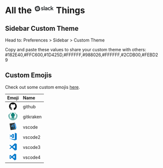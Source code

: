 # All the <a href="https://slack.com/"><img src="docs/slack-logo.png"  height="30"></a> Things

<!-- Image from: https://www.groovypost.com/wp-content/uploads/2018/06/slack-logo-feature-1000x450.png -->

## Sidebar Custom Theme

Head to: Preferences > Sidebar > Custom Theme

Copy and paste these values to share your custom theme with others:
#182E40,#FFC600,#1D425D,#FFFFFF,#988026,#FFFFFF,#2CDB00,#FEBD29

## Custom Emojis

Check out some custom emojis [here](https://github.com/nicksocha/slack/tree/master/docs/custom-emojis).

|                                                                              Emoji                                                                               | Name      |
| :--------------------------------------------------------------------------------------------------------------------------------------------------------------: | :-------- |
|    <a href="https://github.com/nicksocha/slack/blob/master/docs/custom-emojis/github.png?raw=true"><img src="docs/custom-emojis/github.png"  height="25"></a>    | github    |
| <a href="https://github.com/nicksocha/slack/blob/master/docs/custom-emojis/gitkraken.png?raw=true"><img src="docs/custom-emojis/gitkraken.png"  height="25"></a> | gitkraken |
|    <a href="https://github.com/nicksocha/slack/blob/master/docs/custom-emojis/vscode.png?raw=true"><img src="docs/custom-emojis/vscode.png"  height="25"></a>    | vscode    |
|   <a href="https://github.com/nicksocha/slack/blob/master/docs/custom-emojis/vscode2.png?raw=true"><img src="docs/custom-emojis/vscode2.png"  height="25"></a>   | vscode2   |
|   <a href="https://github.com/nicksocha/slack/blob/master/docs/custom-emojis/vscode3.png?raw=true"><img src="docs/custom-emojis/vscode3.png"  height="25"></a>   | vscode3   |
|   <a href="https://github.com/nicksocha/slack/blob/master/docs/custom-emojis/vscode4.png?raw=true"><img src="docs/custom-emojis/vscode4.png"  height="25"></a>   | vscode4   |
